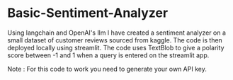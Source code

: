 # Basic-Sentiment-Analyzer

Using langchain and OpenAI's llm I have created a sentiment analyzer on a small dataset of customer reviews sourced from kaggle. The code is then deployed locally using streamlit.
The code uses TextBlob to give a polarity score between -1 and 1 when a query is entered on the streamlit app.

Note : For this code to work you need to generate your own API key.
